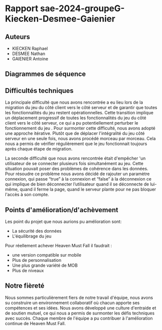 # Rapport sae-2024-groupeG-Kiecken-Desmee-Gaienier

## Auteurs

- KIECKEN Raphael
- DESMEE Nathan
- GAIENIER Antoine


## Diagrammes de séquence





## Difficultés techniques

La principale difficulté que nous avons rencontrée a eu lieu lors de la migration du jeu du côté client vers le côté serveur et de garantir que toutes les fonctionnalités du jeu restent opérationnelles. Cette transition implique un déplacement progressif de toutes les fonctionnalités du jeu du côté client vers le côté serveur, ce qui a pu potentiellement perturber le fonctionnement du jeu .
Pour surmonter cette difficulté, nous avons adopté une approche itérative. Plutôt que de déplacer l'intégralité du jeu côté serveur en une seule fois, nous avons procédé morceau par morceau. Cela nous a permis de vérifier régulièrement que le jeu fonctionnait toujours après chaque étape de migration.

La seconde difficulté que nous avons rencontrée était d'empêcher 'un utilisateur de se connecter plusieurs fois simultanément au jeu. Cette situation pouvait poser des problèmes de cohérence dans les données.
Pour résoudre ce problème  nous avons décidé de rajouter un paramètre connexion, qui passe “true” à la connexion et “false” à la déconnexion ce qui implique de bien déconnecter l’utilisateur quand il se déconnecte de lui-même, quand il ferme la page,  quand le serveur plante pour ne pas bloquer l'accès à son compte. 

## Points d'amélioration/d'achèvement

Les point du projet que nous aurions pu  amélioration sont: 
- La sécurité des données
- L'équilibrage du jeu

Pour réellement achever Heaven Must Fall il faudrait :
- une version compatible sur mobile
- Plus de personnalisation
- Une plus grande variété de MOB
- Plus de niveaux


## Notre fièreté

Nous sommes particulièrement fiers de notre travail d'équipe, nous avons su construire un environnement collaboratif où chacun apporte ses compétences et ses idées. Nous avons développé une culture d'entraide et de soutien mutuel, ce qui nous a permis de surmonter les défis techniques avec succès. Chaque membre de l'équipe a pu contribuer à l'amélioration continue de Heaven Must Fall.



